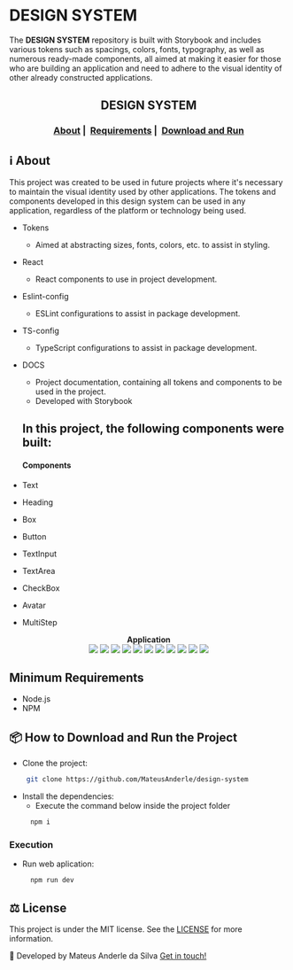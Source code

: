 # DESIGN SYSTEM

The **DESIGN SYSTEM** repository is built with Storybook and includes various tokens such as spacings, colors, fonts, typography, as well as numerous ready-made components, all aimed at making it easier for those who are building an application and need to adhere to the visual identity of other already constructed applications.

<h2 align="center">DESIGN SYSTEM</h2>
<h3 align="center">
  <a href="#about">About</a>&nbsp;|&nbsp;
  <a href="#minimum-requirements">Requirements</a>&nbsp;|&nbsp;
  <a href="#package-download">Download and Run</a>
</h3>

## :information_source: About

This project was created to be used in future projects where it's necessary to maintain the visual identity used by other applications. The tokens and components developed in this design system can be used in any application, regardless of the platform or technology being used.

- Tokens
  - Aimed at abstracting sizes, fonts, colors, etc. to assist in styling.
- React
  - React components to use in project development.
- Eslint-config
  - ESLint configurations to assist in package development.
- TS-config
  - TypeScript configurations to assist in package development.
- DOCS

  - Project documentation, containing all tokens and components to be used in the project.
  - Developed with Storybook

  ## In this project, the following components were built:

  #### Components

- Text
- Heading
- Box
- Button
- TextInput
- TextArea
- CheckBox
- Avatar
- MultiStep

<div align="center" >
<b>Application</b>
</div>

<div align="center" >
    <img src="https://i.imgur.com/Qo5PemC.png" width=full />
    <img src="https://i.imgur.com/HTKdRfW.png" width=full />
    <img src="https://i.imgur.com/VcF7AqU.png" width=full />
    <img src="https://i.imgur.com/Rej7AjT.png" width=full />
    <img src="https://i.imgur.com/QWyjLxu.png" width=full />
    <img src="https://i.imgur.com/dHw5PYK.png" width=full />
    <img src="https://i.imgur.com/gcqNqsk.png" width=full />
    <img src="https://i.imgur.com/2RDJji5.png" width=full />
    <img src="https://i.imgur.com/gYqqgch.png" width=full />
    <img src="https://i.imgur.com/ckzYqEI.png" width=full />
    <img src="https://i.imgur.com/ncSHYT2.png" width=full />
</div>

## Minimum Requirements

- Node.js
- NPM

## :package: How to Download and Run the Project

- Clone the project:
  ```bash
   git clone https://github.com/MateusAnderle/design-system
  ```
- Install the dependencies:
  - Execute the command below inside the project folder
  ```bash
    npm i
  ```

### Execution

- Run web aplication:

  ```bash
    npm run dev
  ```

## :balance_scale: License

This project is under the MIT license. See the [LICENSE](https://github.com/MateusAnderle/design-system/blob/main/LICENSE) for more information.

:rocket: Developed by Mateus Anderle da Silva [Get in touch!](https://www.linkedin.com/in/mateus-anderle-da-silva/)
